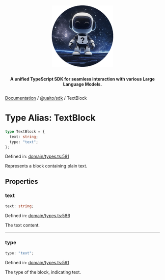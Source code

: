 <div style="display:flex; flex-direction:column; align-items:center;">
<p align="center">
  <img src="../UAITO.png" alt="UAITO Logo" width="200"/>
</p>

<p align="center">
  <strong>A unified TypeScript SDK for seamless interaction with various Large Language Models.</strong>
</p>
</div>

[Documentation](README.md) / [@uaito/sdk](@uaito.sdk.md) / TextBlock

# Type Alias: TextBlock

```ts
type TextBlock = {
  text: string;
  type: "text";
};
```

Defined in: [domain/types.ts:581](https://github.com/elribonazo/uaito/blob/891267acfac775627ab8d2c9451db44d1413ce7c/packages/sdk/src/domain/types.ts#L581)

Represents a block containing plain text.

## Properties

### text

```ts
text: string;
```

Defined in: [domain/types.ts:586](https://github.com/elribonazo/uaito/blob/891267acfac775627ab8d2c9451db44d1413ce7c/packages/sdk/src/domain/types.ts#L586)

The text content.

***

### type

```ts
type: "text";
```

Defined in: [domain/types.ts:591](https://github.com/elribonazo/uaito/blob/891267acfac775627ab8d2c9451db44d1413ce7c/packages/sdk/src/domain/types.ts#L591)

The type of the block, indicating text.
